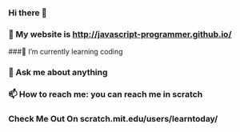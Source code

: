 ### Hi there 👋
### 🔭 My website is http://javascript-programmer.github.io/
###🌱 I’m currently learning coding

### 💬 Ask me about anything
### 📫 How to reach me: you can reach me in scratch

### Check Me Out On scratch.mit.edu/users/learntoday/



















































